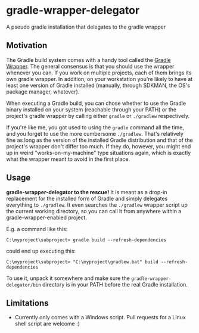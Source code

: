 # gradle-wrapper-delegator
A pseudo gradle installation that delegates to the gradle wrapper

## Motivation

The Gradle build system comes with a handy tool called the [Gradle Wrapper](https://docs.gradle.org/current/userguide/gradle_wrapper.html#sec:upgrading_wrapper). The general consensus is that you should use the wrapper whenever you can. If you work on multiple projects, each of them brings its own gradle wrapper. In addition, on your workstation you're likely to have at least one version of Gradle installed (manually, through SDKMAN, the OS's package manager, whatever).

When executing a Gradle build, you can chose whether to use the Gradle binary installed on your system (reachable through your PATH) or the project's gradle wrapper by calling either `gradle` or `./gradlew` respectively.

If you're like me, you got used to using the `gradle` command all the time, and you forget to use the more cumbersome `./gradlew`. That's relatively fine as long as the version of the installed Gradle distribution and that of the project's wrapper don't differ too much. If they do, however, you might end up in weird "works-on-my-machine" type situations again, which is exactly what the wrapper meant to avoid in the first place.

## Usage

**gradle-wrapper-delegator to the rescue!** It is meant as a drop-in replacement for the installed form of Gradle and simply delegates everything to `./gradlew`. It even searches the `./gradlew` wrapper script up the current working directory, so you can call it from anywhere within a gradle-wrapper-enabled project.

E.g. a command like this:

    C:\myproject\subproject> gradle build --refresh-dependencies

could end up executing this:

    C:\myproject\subproject> "C:\myproject\gradlew.bat" build --refresh-dependencies

To use it, unpack it somewhere and make sure the `gradle-wrapper-delegator/bin` directory is in your PATH before the real Gradle installation.

## Limitations

* Currently only comes with a Windows script. Pull requests for a Linux shell script are welcome :)
